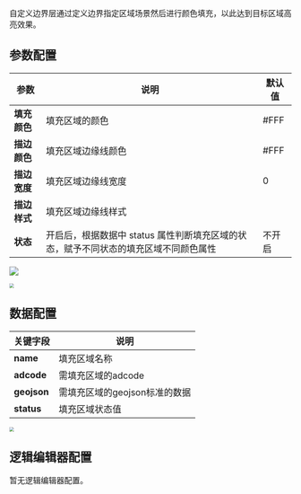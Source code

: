 自定义边界层通过定义边界指定区域场景然后进行颜色填充，以此达到目标区域高亮效果。	

## 参数配置
| 参数 | 说明 | 默认值 |
| --- | --- | --- |
| **填充颜色** | 填充区域的颜色 |#FFF |
| **描边颜色** | 填充区域边缘线颜色|#FFF |
| **描边宽度** | 填充区域边缘线宽度 |0 |
| **描边样式** | 填充区域边缘线样式 |  |
| **状态** | 开启后，根据数据中 status 属性判断填充区域的状态，赋予不同状态的填充区域不同颜色属性 | 不开启 |

![](https://qcloudimg.tencent-cloud.cn/raw/e249cca43cfe9c9c2e4b561ad3b45b6f.png)

<img src="https://qcloudimg.tencent-cloud.cn/raw/c579785b50db602e6687f85d06af4350.png"  style="zoom:50%;">

## 数据配置
| 关键字段 | 说明 |
| --- | --- |
| **name** | 填充区域名称 |
| **adcode** | 需填充区域的adcode |
| **geojson** | 需填充区域的geojson标准的数据 |
| **status** | 填充区域状态值 |

<img src="https://qcloudimg.tencent-cloud.cn/raw/51b0d613faaa5c97264b5c44e99e22bd.png"  style="zoom:50%;">

## 逻辑编辑器配置
暂无逻辑编辑器配置。

